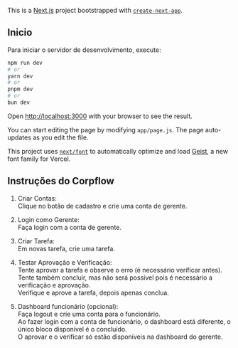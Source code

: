 This is a [Next.js](https://nextjs.org) project bootstrapped with [`create-next-app`](https://nextjs.org/docs/app/api-reference/cli/create-next-app).

## Inicio

Para iniciar o servidor de desenvolvimento, execute:

```bash
npm run dev
# or
yarn dev
# or
pnpm dev
# or
bun dev
```

Open [http://localhost:3000](http://localhost:3000) with your browser to see the result.

You can start editing the page by modifying `app/page.js`. The page auto-updates as you edit the file.

This project uses [`next/font`](https://nextjs.org/docs/app/building-your-application/optimizing/fonts) to automatically optimize and load [Geist](https://vercel.com/font), a new font family for Vercel.

## Instruções do Corpflow

1. Criar Contas:  
Clique no botão de cadastro e crie uma conta de gerente.

2. Login como Gerente:  
Faça login com a conta de gerente.

3. Criar Tarefa:  
Em novas tarefa, crie uma tarefa.

4. Testar Aprovação e Verificação:    
Tente aprovar a tarefa e observe o erro (é necessário verificar antes).  
Tente também concluir, mas não será possível pois é necessário a verificação e aprovação.  
Verifique e aprove a tarefa, depois apenas conclua.

5. Dashboard funcionário (opcional):  
Faça logout e crie uma conta para o funcionário.  
Ao fazer login com a conta de funcionário, o dashboard está diferente, o único bloco disponível é o concluído.  
O aprovar e o verificar só estão disponíveis na dashboard do gerente.
